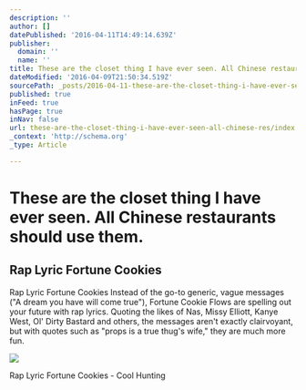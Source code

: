 ```yaml
---
description: ''
author: []
datePublished: '2016-04-11T14:49:14.639Z'
publisher:
  domain: ''
  name: ''
title: These are the closet thing I have ever seen. All Chinese restaurants should use them.
dateModified: '2016-04-09T21:50:34.519Z'
sourcePath: _posts/2016-04-11-these-are-the-closet-thing-i-have-ever-seen-all-chinese-res.md
published: true
inFeed: true
hasPage: true
inNav: false
url: these-are-the-closet-thing-i-have-ever-seen-all-chinese-res/index.html
_context: 'http://schema.org'
_type: Article

---
```

# These are the closet thing I have ever seen. All Chinese restaurants should use them.

<article style=""><h1>Rap Lyric Fortune Cookies</h1><p>Rap Lyric Fortune Cookies Instead of the go-to generic, vague messages ("A dream you have will come true"), Fortune Cookie Flows are spelling out your future with rap lyrics. Quoting the likes of Nas, Missy Elliott, Kanye West, Ol' Dirty Bastard and others, the messages aren't exactly clairvoyant, but with quotes such as "props is a true thug's wife," they are much more fun.</p><img src="http://assets.coolhunting.com/coolhunting/chad-assets/cover_photos/2016/4/5706cf8d62386300061a0000/large.jpg?1460064141" /></article>

Rap Lyric Fortune Cookies - Cool Hunting